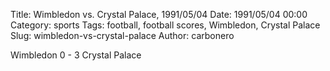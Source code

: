 Title: Wimbledon vs. Crystal Palace, 1991/05/04
Date: 1991/05/04 00:00
Category: sports
Tags: football, football scores, Wimbledon, Crystal Palace
Slug: wimbledon-vs-crystal-palace
Author: carbonero


Wimbledon 0 - 3 Crystal Palace
